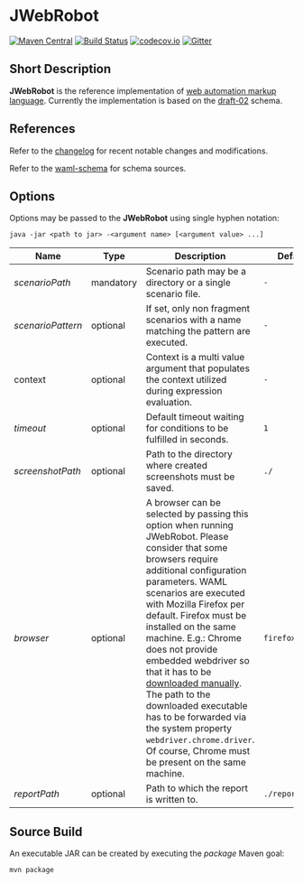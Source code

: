 # JWebRobot

[![Maven Central](https://maven-badges.herokuapp.com/maven-central/website.automate/jwebrobot/badge.svg)](https://maven-badges.herokuapp.com/maven-central/website.automate/jwebrobot) [![Build Status](https://travis-ci.org/automate-website/jwebrobot.svg?branch=master)](https://travis-ci.org/automate-website/jwebrobot) [![codecov.io](https://codecov.io/github/automate-website/jwebrobot/coverage.svg?branch=master)](https://codecov.io/github/automate-website/jwebrobot?branch=master) [![Gitter](https://badges.gitter.im/automate-website/jwebrobot.svg)](https://gitter.im/automate-website/jwebrobot?utm_source=badge&utm_medium=badge&utm_campaign=pr-badge)

## Short Description

**JWebRobot** is the reference implementation of [web automation markup language]. Currently the implementation is based on the [draft-02] schema.

## References
Refer to the [changelog] for recent notable changes and modifications.

Refer to the [waml-schema] for schema sources.

## Options
Options may be passed to the **JWebRobot** using single hyphen notation:

```
java -jar <path to jar> -<argument name> [<argument value> ...]
```

| Name  | Type | Description | Default | Example |
| ------------- | ------------- | ------------- | ------------- | ------------- |
| *scenarioPath*  | mandatory  | Scenario path may be a directory or a single scenario file. | `-` |`../path/to/my/scenario` |
| *scenarioPattern*  | optional | If set, only non fragment scenarios with a name matching the pattern are executed. | `-` | `'^desired-scenario$'` |
| context  | optional | Context is a multi value argument that populates the context utilized during expression evaluation. | `-` |`baseUrl=http://www.wikipedia.com language=en` |
| *timeout* | optional | Default timeout waiting for conditions to be fulfilled in seconds. | `1` | `5` |
| *screenshotPath*  | optional | Path to the directory where created screenshots must be saved. | `./` | `./` |
| *browser*  | optional | A browser can be selected by passing this option when running JWebRobot. Please consider that some browsers require additional configuration parameters. WAML scenarios are executed with Mozilla Firefox per default. Firefox must be installed on the same machine. E.g.: Chrome does not provide embedded webdriver so that it has to be [downloaded manually](webdriver-chrome). The path to the downloaded executable has to be forwarded via the system property `webdriver.chrome.driver`. Of course, Chrome must be present on the same machine. | `firefox` | `chrome` |
| *reportPath*  | optional  | Path to which the report is written to. | `./report.yaml` | `./myreport.yaml` |

## Source Build

An executable JAR can be created by executing the _package_ Maven goal:

```
mvn package
```

[webdriver-chrome]: http://chromedriver.storage.googleapis.com/index.html
[changelog]: CHANGELOG.md
[waml-schema]: http://waml-schema.org
[web automation markup language]: https://github.com/automate-website/waml
[draft-02]: http://waml-schema.org/draft-02/schema#